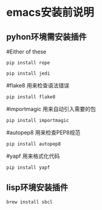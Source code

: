 # emacs安装前说明

## pyhon环境需安装插件
#Either of these
<p><code>pip install rope</code><p>
<p><code>pip install jedi</code><p>
#flake8 用来检查语法错误
<p><code>pip install flake8</code><p>
#importmagic 用来自动引入需要的包
<p><code>pip install importmagic</code><p>
#autopep8 用来检查PEP8规范
<p><code>pip install autopep8</code><p>
#yapf 用来格式化代码
<p><code>pip install yapf</code><p>
  
## lisp环境安装插件
<p><code>brew install sbcl</code><p>

